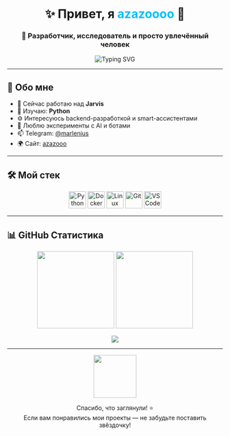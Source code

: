<h1 align="center">✨ Привет, я <span style="color:#00BFFF">azazoooo</span> 👋</h1>
<h3 align="center">🧠 Разработчик, исследователь и просто увлечённый человек</h3>

<p align="center">
  <img src="https://readme-typing-svg.demolab.com?font=Fira+Code&weight=500&size=20&duration=3000&pause=1000&center=true&vCenter=true&multiline=true&width=500&height=80&lines=Пишу+код+с+удовольствием;Люблю+автоматизацию;Открыт+новым+возможностям" alt="Typing SVG" />
</p>



---

## 🧠 Обо мне

- 🔭 Сейчас работаю над **Jarvis**
- 🌱 Изучаю: **Python**
- ⚙️ Интересуюсь backend-разработкой и smart-ассистентами
- 🧪 Люблю эксперименты с AI и ботами
- 📫 Telegram: [@marlenius](https://t.me/marlenius)
- 🌍 Сайт: [azazooo](https://v0-azazoooo-portfolio.vercel.app/)

---

## 🛠️ Мой стек

<p align="center">
  <img src="https://cdn.jsdelivr.net/gh/devicons/devicon/icons/python/python-original.svg" title="Python" height="40" />
  <img src="https://cdn.jsdelivr.net/gh/devicons/devicon/icons/docker/docker-original.svg" title="Docker" height="40" />
  <img src="https://cdn.jsdelivr.net/gh/devicons/devicon/icons/linux/linux-original.svg" title="Linux" height="40" />
  <img src="https://cdn.jsdelivr.net/gh/devicons/devicon/icons/git/git-original.svg" title="Git" height="40" />
  <img src="https://cdn.jsdelivr.net/gh/devicons/devicon/icons/vscode/vscode-original.svg" title="VS Code" height="40" />
</p>

---

## 📊 GitHub Статистика

<p align="center">
  <img src="https://github-readme-stats.vercel.app/api?username=azazoooo&show_icons=true&theme=radical&hide_border=true&hide_title=true" height="180" />
  <img src="https://github-readme-streak-stats.herokuapp.com/?user=azazoooo&theme=radical&hide_border=true" height="180"/>
</p>

<p align="center">
  <img src="https://github-profile-summary-cards.vercel.app/api/cards/profile-details?username=azazoooo&theme=tokyonight" />
</p>

---

<p align="center">
  <img src="https://media.giphy.com/media/26tn33aiTi1jkl6H6/giphy.gif" width="100px" />
</p>

<p align="center">
  Спасибо, что заглянули! ⭐  
  <br>Если вам понравились мои проекты — не забудьте поставить звёздочку!
</p>
